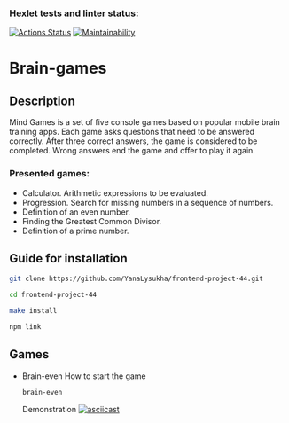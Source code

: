 ### Hexlet tests and linter status:
[![Actions Status](https://github.com/YanaLysukha/frontend-project-44/workflows/hexlet-check/badge.svg)](https://github.com/YanaLysukha/frontend-project-44/actions)
[![Maintainability](https://api.codeclimate.com/v1/badges/2070fa5f1d37f161a93e/maintainability)](https://codeclimate.com/github/YanaLysukha/frontend-project-44/maintainability)
# Brain-games
## Description
Mind Games is a set of five console games based on popular mobile brain training apps. Each game asks questions that need to be answered correctly. After three correct answers, the game is considered to be completed. Wrong answers end the game and offer to play it again.

### Presented games:
- Calculator. Arithmetic expressions to be evaluated.
- Progression. Search for missing numbers in a sequence of numbers.
- Definition of an even number.
- Finding the Greatest Common Divisor.
- Definition of a prime number.

## Guide for installation
```bash
git clone https://github.com/YanaLysukha/frontend-project-44.git
```
```bash
cd frontend-project-44
```
```bash
make install
```
```bash
npm link
```

## Games

- Brain-even
  How to start the game
  ```bash
  brain-even
  ```
  Demonstration
  [![asciicast](https://asciinema.org/a/9j8lzYYjH94bbv75FYvh0eSWD.svg)](https://asciinema.org/a/9j8lzYYjH94bbv75FYvh0eSWD)
